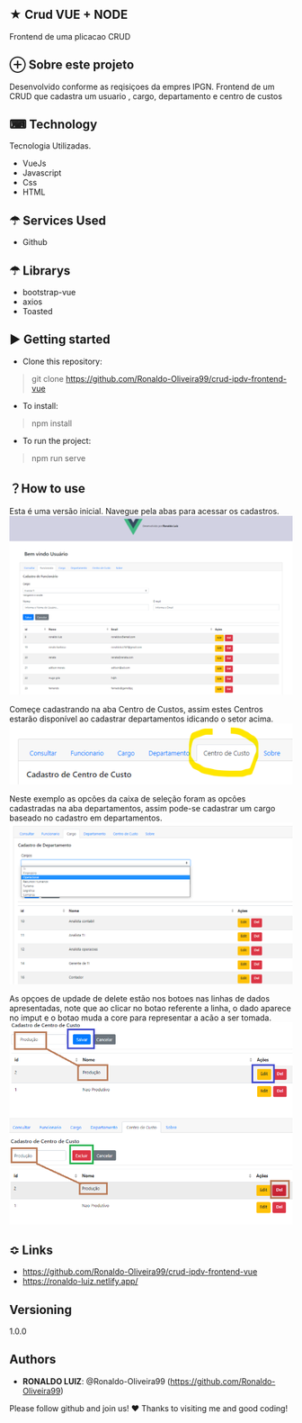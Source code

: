 ## ★ Crud VUE + NODE 
Frontend de uma plicacao CRUD 

## ⊕ Sobre este projeto
Desenvolvido conforme as reqisiçoes da empres IPGN.
Frontend de um CRUD que cadastra um usuario , cargo, departamento e centro de custos
 
## ⌨ Technology 
Tecnologia Utilizadas.
* VueJs 
* Javascript
* Css
* HTML
 
## ☂ Services Used
* Github 
 
## ☂ Librarys 
* bootstrap-vue
* axios
* Toasted
 
## ▶ Getting started
 * Clone this repository:
>   git clone https://github.com/Ronaldo-Oliveira99/crud-ipdv-frontend-vue
* To install:
>   npm install
* To run the project:
>   npm run serve 

## ？How to use
Esta é uma versão inicial. Navegue pela abas para acessar os cadastros.
 ![image_1](https://github.com/Ronaldo-Oliveira99/crud-ipdv-frontend-vue/blob/master/img2.png?raw=true)
 
 Começe cadastrando na aba Centro de Custos, assim estes Centros estarão disponível ao cadastrar departamentos idicando o setor acima.
 ![image_2](https://github.com/Ronaldo-Oliveira99/crud-ipdv-frontend-vue/blob/master/img1.png?raw=true)



 Neste exemplo as opcões da caixa de seleção foram as opcões cadastradas na aba departamentos, assim pode-se cadastrar um cargo baseado no cadastro em departamentos. 
 ![image_3](https://github.com/Ronaldo-Oliveira99/crud-ipdv-frontend-vue/blob/master/img3.png?raw=true)
 
 
 As opçoes de updade de delete estão nos botoes nas linhas de dados apresentadas, note que ao clicar no botao referente a linha, o dado aparece no imput e o botao muda a core para representar a acão a ser tomada. 
 ![image_4](https://github.com/Ronaldo-Oliveira99/crud-ipdv-frontend-vue/blob/master/img4.png?raw=true)


 
## ≎ Links
 
  - https://github.com/Ronaldo-Oliveira99/crud-ipdv-frontend-vue
  - https://ronaldo-luiz.netlify.app/
 
 
## Versioning
1.0.0
 
 
## Authors
* **RONALDO LUIZ**: @Ronaldo-Oliveira99 (https://github.com/Ronaldo-Oliveira99)
 
 
Please follow github and join us!
❤ Thanks to visiting me and good coding!
